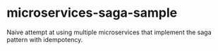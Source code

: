 # microservices-saga-sample
Naive attempt at using multiple microservices that implement the saga pattern with idempotency.
